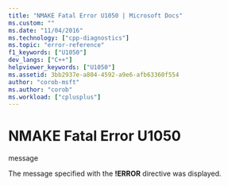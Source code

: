 ```yaml
---
title: "NMAKE Fatal Error U1050 | Microsoft Docs"
ms.custom: ""
ms.date: "11/04/2016"
ms.technology: ["cpp-diagnostics"]
ms.topic: "error-reference"
f1_keywords: ["U1050"]
dev_langs: ["C++"]
helpviewer_keywords: ["U1050"]
ms.assetid: 3bb2937e-a804-4592-a9e6-afb63360f554
author: "corob-msft"
ms.author: "corob"
ms.workload: ["cplusplus"]
---
```

# NMAKE Fatal Error U1050
message  
  
 The message specified with the **!ERROR** directive was displayed.